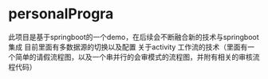 # personalProgra
此项目是基于springboot的一个demo，在后续会不断融合新的技术与springboot集成
目前里面有多数据源的切换以及配置
关于activity 工作流的技术（里面有一个简单的请假流程图，以及一个串并行的会审模式的流程图，并附有相关的审核流程代码）
